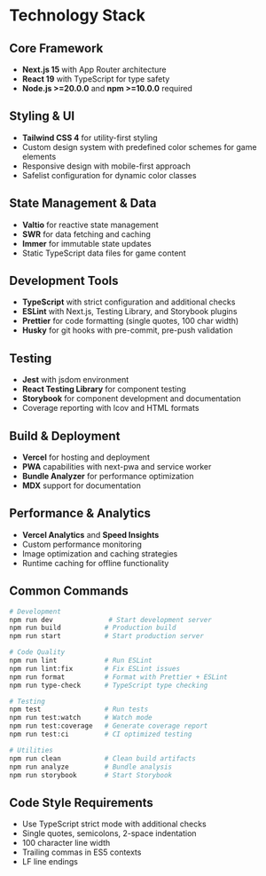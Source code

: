 # Technology Stack

## Core Framework

- **Next.js 15** with App Router architecture
- **React 19** with TypeScript for type safety
- **Node.js >=20.0.0** and **npm >=10.0.0** required

## Styling & UI

- **Tailwind CSS 4** for utility-first styling
- Custom design system with predefined color schemes for game elements
- Responsive design with mobile-first approach
- Safelist configuration for dynamic color classes

## State Management & Data

- **Valtio** for reactive state management
- **SWR** for data fetching and caching
- **Immer** for immutable state updates
- Static TypeScript data files for game content

## Development Tools

- **TypeScript** with strict configuration and additional checks
- **ESLint** with Next.js, Testing Library, and Storybook plugins
- **Prettier** for code formatting (single quotes, 100 char width)
- **Husky** for git hooks with pre-commit, pre-push validation

## Testing

- **Jest** with jsdom environment
- **React Testing Library** for component testing
- **Storybook** for component development and documentation
- Coverage reporting with lcov and HTML formats

## Build & Deployment

- **Vercel** for hosting and deployment
- **PWA** capabilities with next-pwa and service worker
- **Bundle Analyzer** for performance optimization
- **MDX** support for documentation

## Performance & Analytics

- **Vercel Analytics** and **Speed Insights**
- Custom performance monitoring
- Image optimization and caching strategies
- Runtime caching for offline functionality

## Common Commands

```bash
# Development
npm run dev              # Start development server
npm run build           # Production build
npm run start           # Start production server

# Code Quality
npm run lint            # Run ESLint
npm run lint:fix        # Fix ESLint issues
npm run format          # Format with Prettier + ESLint
npm run type-check      # TypeScript type checking

# Testing
npm test                # Run tests
npm run test:watch      # Watch mode
npm run test:coverage   # Generate coverage report
npm run test:ci         # CI optimized testing

# Utilities
npm run clean           # Clean build artifacts
npm run analyze         # Bundle analysis
npm run storybook       # Start Storybook
```

## Code Style Requirements

- Use TypeScript strict mode with additional checks
- Single quotes, semicolons, 2-space indentation
- 100 character line width
- Trailing commas in ES5 contexts
- LF line endings
